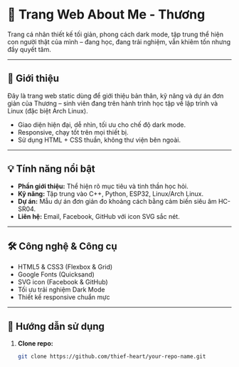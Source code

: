 # 🌟 Trang Web About Me - Thương

Trang cá nhân thiết kế tối giản, phong cách dark mode, tập trung thể hiện con người thật của mình – đang học, đang trải nghiệm, vẫn khiêm tốn nhưng đầy quyết tâm.

---

## 📖 Giới thiệu

Đây là trang web static dùng để giới thiệu bản thân, kỹ năng và dự án đơn giản của Thương – sinh viên đang trên hành trình học tập về lập trình và Linux (đặc biệt Arch Linux).

- Giao diện hiện đại, dễ nhìn, tối ưu cho chế độ dark mode.
- Responsive, chạy tốt trên mọi thiết bị.
- Sử dụng HTML + CSS thuần, không thư viện bên ngoài.

---

## 💡 Tính năng nổi bật

- **Phần giới thiệu:** Thể hiện rõ mục tiêu và tinh thần học hỏi.
- **Kỹ năng:** Tập trung vào C++, Python, ESP32, Linux/Arch Linux.
- **Dự án:** Mẫu dự án đơn giản đo khoảng cách bằng cảm biến siêu âm HC-SR04.
- **Liên hệ:** Email, Facebook, GitHub với icon SVG sắc nét.

---

## 🛠 Công nghệ & Công cụ

- HTML5 & CSS3 (Flexbox & Grid)
- Google Fonts (Quicksand)
- SVG icon (Facebook & GitHub)
- Tối ưu trải nghiệm Dark Mode
- Thiết kế responsive chuẩn mực

---

## 🚀 Hướng dẫn sử dụng

1. **Clone repo:**

   ```bash
   git clone https://github.com/thief-heart/your-repo-name.git

